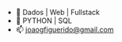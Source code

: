 
- 👀 Dados | Web | Fullstack
- 🌱 PYTHON | SQL
- 📫 joaogfiguerido@gmail.com
  

<!---
FIGUERASS/FIGUERASS is a ✨ special ✨ repository because its `README.md` (this file) appears on your GitHub profile.
You can click the Preview link to take a look at your changes.
--->
